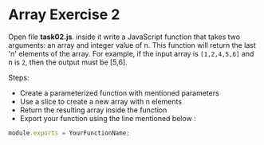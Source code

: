 # Array Exercise 2

Open file **task02.js**. inside it write a JavaScript function 
that takes two arguments: an array and integer value of n. This function will return
 the last 'n' elements of the array. For example, if the input array is `[1,2,4,5,6]`
  and n is `2`, then the output must be [5,6].

Steps:

- Create a parameterized function with mentioned parameters
- Use a slice to create a new array with n elements
- Return the resulting array inside the function
- Export your function using the line mentioned below :

```js
module.exports = YourFunctionName;
```
